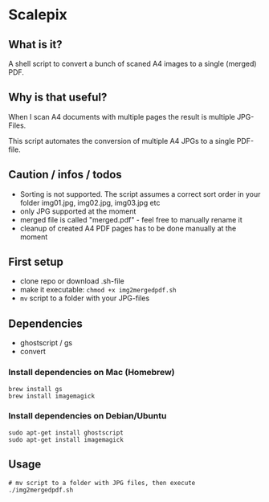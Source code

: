 # Scalepix

## What is it?

A shell script to convert a bunch of scaned A4 images to a single (merged) PDF.

## Why is that useful?

When I scan A4 documents with multiple pages the result is multiple JPG-Files.

This script automates the conversion of multiple A4 JPGs to a single PDF-file.

## Caution / infos / todos

* Sorting is not supported. The script assumes a correct sort order in your folder img01.jpg, img02.jpg, img03.jpg etc
* only JPG supported at the moment
* merged file is called "merged.pdf" - feel free to manually rename it
* cleanup of created A4 PDF pages has to be done manually at the moment

## First setup

* clone repo or download .sh-file
* make it executable: `chmod +x img2mergedpdf.sh`
* `mv` script to a folder with your JPG-files

## Dependencies

* ghostscript / gs
* convert

### Install dependencies on Mac (Homebrew)

```
brew install gs
brew install imagemagick
```

### Install dependencies on Debian/Ubuntu

```
sudo apt-get install ghostscript
sudo apt-get install imagemagick
```

## Usage

```
# mv script to a folder with JPG files, then execute
./img2mergedpdf.sh
```
